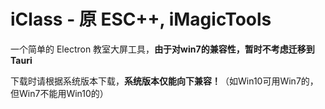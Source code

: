 # iClass - 原 ESC++, iMagicTools
一个简单的 Electron 教室大屏工具，**由于对win7的兼容性，暂时不考虑迁移到 Tauri**

下载时请根据系统版本下载，**系统版本仅能向下兼容！**（如Win10可用Win7的，但Win7不能用Win10的）
